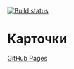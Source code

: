 [![Build status](https://ci.appveyor.com/api/projects/status/bl7xw9ywicge41xg?svg=true)](https://ci.appveyor.com/project/Di-sole/ra-composition-cards)

# Карточки

[GitHub Pages](https://di-sole.github.io/ra-composition-cards/) 
